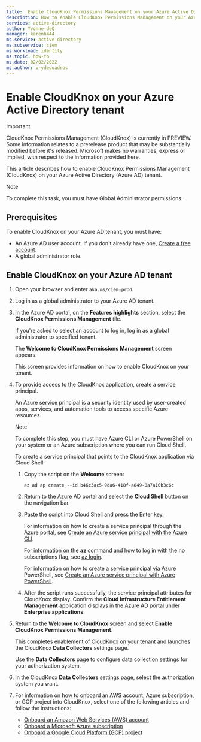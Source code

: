 ```yaml
---
title:  Enable CloudKnox Permissions Management on your Azure Active Directory (Azure AD) tenant
description: How to enable CloudKnox Permissions Management on your Azure Active Directory (Azure AD) tenant.
services: active-directory
author: Yvonne-deQ
manager: karenh444
ms.service: active-directory
ms.subservice: ciem
ms.workload: identity
ms.topic: how-to
ms.date: 02/02/2022
ms.author: v-ydequadros
---
```


# Enable CloudKnox on your Azure Active Directory tenant

> [!IMPORTANT]
> CloudKnox Permissions Management (CloudKnox) is currently in PREVIEW.
> Some information relates to a prerelease product that may be substantially modified before it's released. Microsoft makes no warranties, express or implied, with respect to the information provided here.

This article describes how to enable CloudKnox Permissions Management (CloudKnox) on your Azure Active Directory (Azure AD) tenant.
> [!NOTE] 
> To complete this task, you must have Global Administrator permissions.

<!---Context: to collect data from your clouds, we need to…  @Mrudula to help fill in context--->

## Prerequisites

To enable CloudKnox on your Azure AD tenant, you must have:

- An Azure AD user account. If you don't already have one, [Create a free account](https://azure.microsoft.com/free/).
- A global administrator role.

## Enable CloudKnox on your Azure AD tenant

1. Open your browser and enter `aka.ms/ciem-prod`.
1. Log in as a global administrator to your Azure AD tenant.
1. In the Azure AD portal, on the **Features highlights** section, select the **CloudKnox Permissions Management** tile.

    If you're asked to select an account to log in, log in as a global administrator to specified tenant.

    The **Welcome to CloudKnox Permissions Management** screen appears. 

    This screen provides information on how to enable CloudKnox on your tenant.

1. To provide access to the CloudKnox application, create a service principal.

    An Azure service principal is a security identity used by user-created apps, services, and automation tools to access specific Azure resources.
    > [!NOTE] 
    > To complete this step, you must have Azure CLI or Azure PowerShell on your system or an Azure subscription where you can run Cloud Shell.

    To create a service principal that points to the CloudKnox application via Cloud Shell:

    1. Copy the script on the **Welcome** screen:

        `az ad ap create --id b46c3ac5-9da6-418f-a849-0a7a10b3c6c`

    1. Return to the Azure AD portal and select the **Cloud Shell** button on the navigation bar.
    1. Paste the script into Cloud Shell and press the Enter key. 
    
        For information on how to create a service principal through the Azure portal, see [Create an Azure service principal with the Azure CLI](/cli/azure/create-an-azure-service-principal-azure-cli). 


        For information on the **az** command and how to log in with the no subscriptions flag, see [az login](/cli/azure/reference-index?view=azure-cli-latest#az-login).

        <!---(/cli/azure/reference-index?view=azure-cli-latest#az-login&preserve-view=true)--->
        
        For information on how to create a service principal via Azure PowerShell, see [Create an Azure service principal with Azure PowerShell](/powershell/azure/create-azure-service-principal-azureps?view=azps-7.1.0).

    1. After the script runs successfully, the service principal attributes for CloudKnox display. Confirm the **Cloud Infrastructure Entitlement Management** application displays in the Azure AD portal under **Enterprise applications**.

1. Return to the **Welcome to CloudKnox** screen and select **Enable CloudKnox Permissions Management**.

    This completes enablement of CloudKnox on your tenant and launches the CloudKnox **Data Collectors** settings page.

    <!--- :::image type="content" source="media/cloudknox-onboard-enable-tenant/data-collectors-tab.png" alt-text="Data collectors settings page.":::--->

    Use the **Data Collectors** page to configure data collection settings for your authorization system. 

1. In the CloudKnox **Data Collectors** settings page, select the authorization system you want.

1. For information on how to  onboard an AWS account, Azure subscription, or GCP project into CloudKnox, select one of the following articles and follow the instructions:

    - [Onboard an Amazon Web Services (AWS) account](cloudknox-onboard-aws.md)
    - [Onboard a Microsoft Azure subscription](cloudknox-onboard-azure.md)
    - [Onboard a Google Cloud Platform (GCP) project](cloudknox-onboard-gcp.md)

<!---Next steps--->

<!---https://docs.microsoft.com/cli/azure/create-an-azure-service-principal-azure-cli
https://docs.microsoft.com/cli/azure/reference-index?view=azure-cli-latest#az-login--->

<!--- - For information on how to enable or disable the controller, see [Enable or disable the controller](cloudknox-onboard-enable-controller.md).
- For information on how to add an account/subscription/project after onboarding, see [Add an account/subscription/project after onboarding is complete](cloudknox-onboard-add-account-after-onboarding.md)--->
